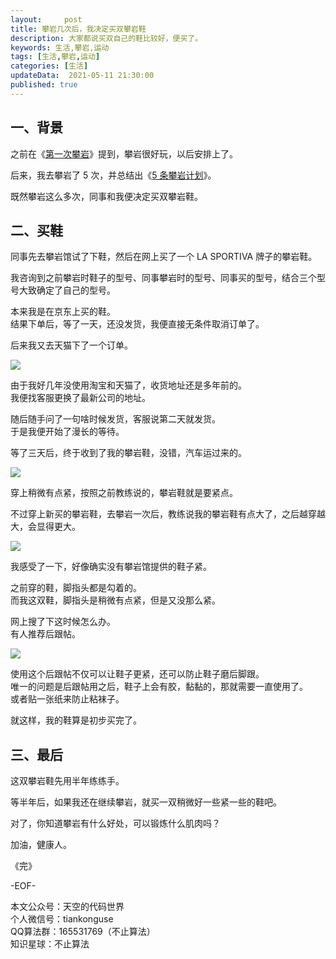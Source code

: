 ```yaml
---   
layout:     post  
title: 攀岩几次后，我决定买双攀岩鞋   
description: 大家都说买双自己的鞋比较好，便买了。   
keywords: 生活,攀岩,运动  
tags: [生活,攀岩,运动]    
categories: [生活]  
updateData:  2021-05-11 21:30:00  
published: true  
---  
```



## 一、背景  


之前在《[第一次攀岩](https://mp.weixin.qq.com/s/b441xzPP1nTUJXhfGettlw)》提到，攀岩很好玩，以后安排上了。  



后来，我去攀岩了 5 次，并总结出《[5 条攀岩计划](https://mp.weixin.qq.com/s/hGrj_vEs-UnTCold5O2Ssw)》。  


既然攀岩这么多次，同事和我便决定买双攀岩鞋。  


## 二、买鞋  


同事先去攀岩馆试了下鞋，然后在网上买了一个 LA SPORTIVA 牌子的攀岩鞋。  


我咨询到之前攀岩时鞋子的型号、同事攀岩时的型号、同事买的型号，结合三个型号大致确定了自己的型号。  


本来我是在京东上买的鞋。  
结果下单后，等了一天，还没发货，我便直接无条件取消订单了。  


后来我又去天猫下了一个订单。  


![](https://res.tiankonguse.com/images/2021/05/10/003.png) 


由于我好几年没使用淘宝和天猫了，收货地址还是多年前的。  
我便找客服更换了最新公司的地址。  


随后随手问了一句啥时候发货，客服说第二天就发货。  
于是我便开始了漫长的等待。  


等了三天后，终于收到了我的攀岩鞋，没错，汽车运过来的。  


![](https://res.tiankonguse.com/images/2021/05/10/002.png) 


穿上稍微有点紧，按照之前教练说的，攀岩鞋就是要紧点。  


不过穿上新买的攀岩鞋，去攀岩一次后，教练说我的攀岩鞋有点大了，之后越穿越大，会显得更大。  


![](https://res.tiankonguse.com/images/2021/05/10/001.png)  


我感受了一下，好像确实没有攀岩馆提供的鞋子紧。  


之前穿的鞋，脚指头都是勾着的。  
而我这双鞋，脚指头是稍微有点紧，但是又没那么紧。  


网上搜了下这时候怎么办。  
有人推荐后跟帖。  



![](https://res.tiankonguse.com/images/2021/05/10/004.png)  


使用这个后跟帖不仅可以让鞋子更紧，还可以防止鞋子磨后脚跟。  
唯一的问题是后跟帖用之后，鞋子上会有胶，黏黏的，那就需要一直使用了。  
或者贴一张纸来防止粘袜子。  


就这样，我的鞋算是初步买完了。  



## 三、最后  


这双攀岩鞋先用半年练练手。  


等半年后，如果我还在继续攀岩，就买一双稍微好一些紧一些的鞋吧。  


对了，你知道攀岩有什么好处，可以锻炼什么肌肉吗？  


加油，健康人。  


《完》  


-EOF-  



本文公众号：天空的代码世界  
个人微信号：tiankonguse  
QQ算法群：165531769（不止算法）  
知识星球：不止算法  

